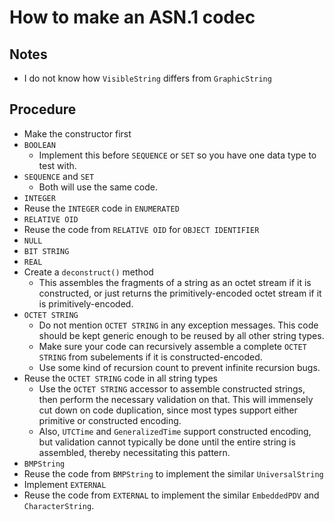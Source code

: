 # How to make an ASN.1 codec

## Notes

- I do not know how `VisibleString` differs from `GraphicString`

## Procedure

- Make the constructor first
- `BOOLEAN`
  - Implement this before `SEQUENCE` or `SET` so you have one data type to
    test with.
- `SEQUENCE` and `SET`
  - Both will use the same code.
- `INTEGER`
- Reuse the `INTEGER` code in `ENUMERATED`
- `RELATIVE OID`
- Reuse the code from `RELATIVE OID` for `OBJECT IDENTIFIER`
- `NULL`
- `BIT STRING`
- `REAL`
- Create a `deconstruct()` method
  - This assembles the fragments of a string as an octet stream if it is
    constructed, or just returns the primitively-encoded octet stream if
    it is primitively-encoded.
- `OCTET STRING`
  - Do not mention `OCTET STRING` in any exception messages. This code should
    be kept generic enough to be reused by all other string types.
  - Make sure your code can recursively assemble a complete `OCTET STRING` from
    subelements if it is constructed-encoded.
  - Use some kind of recursion count to prevent infinite recursion bugs.
- Reuse the `OCTET STRING` code in all string types
  - Use the `OCTET STRING` accessor to assemble constructed strings, then
    perform the necessary validation on that. This will immensely cut down
    on code duplication, since most types support either primitive or
    constructed encoding.
  - Also, `UTCTime` and `GeneralizedTime` support constructed encoding, but
    validation cannot typically be done until the entire string is assembled,
    thereby necessitating this pattern.
- `BMPString`
- Reuse the code from `BMPString` to implement the similar `UniversalString`
- Implement `EXTERNAL`
- Reuse the code from `EXTERNAL` to implement the similar `EmbeddedPDV` and `CharacterString`.